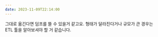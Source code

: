```yaml
---
date: 2023-11-09T22:14:00
---
```

그대로 옮긴다면 덤프를 뜰 수 있을거 같고요. 형태가 달라진다거나 규모가 큰 경우는 ETL 툴을 알아보셔야 할 거 같습니다.